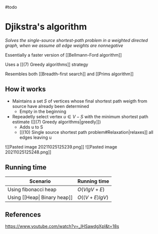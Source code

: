 #todo 

# Djikstra's algorithm
*Solves the single-source shortest-path problem in a weighted directed graph, when we assume all edge weights are nonnegative*

Essentially a faster version of [[Bellmann-Ford algorithm]]

Uses  a [[(7) Greedy algorithms]] strategy

Resembles both [[Breadth-first search]] and [[Prims algorithm]]

## How it works
- Maintains a set $S$ of vertices whose final shortest path weigth from source have already been determined
	- Empty in the beginning
- Repeadetly select vertex $u \in V - S$ with the minimum shortest path estimate ([[(7) Greedy algorithms|greedly]])
	- Adds u to S
	- [[(10) Single source shortest path problem#Relaxation|relaxes]] all edges leaving u

![[Pasted image 20211025125239.png]]
![[Pasted image 20211025125248.png]]


## Running time
| Scenario                    | Running time  |
| --------------------------- | ------------- |
| Using fibonacci heap        | $O(VlgV + E)$ |
| Using [[Heap\| Binary heap]] |   $O((V+E)lgV)$            |


## References
https://www.youtube.com/watch?v=_lHSawdgXpI&t=18s